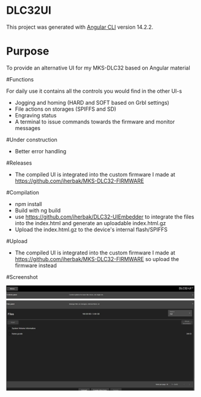 # DLC32UI

This project was generated with [Angular CLI](https://github.com/angular/angular-cli) version 14.2.2.

# Purpose

To provide an alternative UI for my MKS-DLC32 based on Angular material

#Functions

For daily use it contains all the controls you would find in the other UI-s
- Jogging and homing (HARD and SOFT based on Grbl settings)
- File actions on storages (SPIFFS and SD)
- Engraving status
- A terminal to issue commands towards the firmware and monitor messages

#Under construction
- Better error handling

#Releases

- The compiled UI is integrated into the custom firmware I made at https://github.com/iherbak/MKS-DLC32-FIRMWARE

#Compilation

- npm install
- Build with ng build
- use https://github.com/iherbak/DLC32-UIEmbedder to integrate the files into the index.html and generate an uploadable index.html.gz
- Upload the index.html.gz to the device's internal flash/SPIFFS

#Upload

- The compiled UI is integrated into the custom firmware I made at https://github.com/iherbak/MKS-DLC32-FIRMWARE so upload the firmware instead

#Screenshot

<img src="/readme/screenshot.jpg">